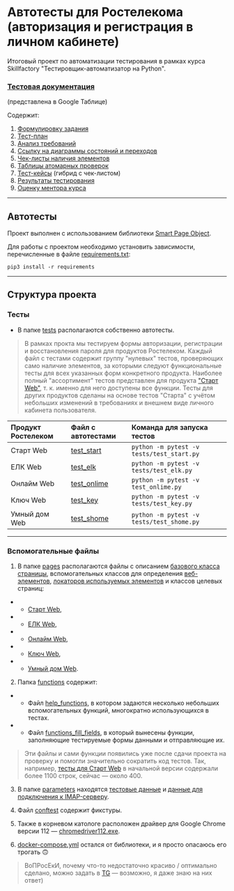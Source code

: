 # Автотесты для Ростелекома <br/> (авторизация и регистрация в личном кабинете)

Итоговый проект по автоматизации тестирования в рамках курса Skillfactory "Тестировщик-автоматизатор на Python".

### [Тестовая документация](https://docs.google.com/spreadsheets/d/1GjvSxUXRzA5Rv23GxID3IFa9WvPZGs1j82v-gmGr2TE/edit?usp=sharing) 
(представлена в Google Таблице)

Содержит:
1. [Формулировку задания](https://docs.google.com/spreadsheets/d/1GjvSxUXRzA5Rv23GxID3IFa9WvPZGs1j82v-gmGr2TE/edit#gid=0&range=A1)
2. [Тест-план](https://docs.google.com/spreadsheets/d/1GjvSxUXRzA5Rv23GxID3IFa9WvPZGs1j82v-gmGr2TE/edit#gid=157287475&range=A1:B1)
3. [Анализ требований](https://docs.google.com/spreadsheets/d/1GjvSxUXRzA5Rv23GxID3IFa9WvPZGs1j82v-gmGr2TE/edit#gid=1466244955&range=A1:E1)
4. [Ссылку на диаграммы состояний и переходов](https://docs.google.com/spreadsheets/d/1GjvSxUXRzA5Rv23GxID3IFa9WvPZGs1j82v-gmGr2TE/edit#gid=1236165433&range=A1)
5. [Чек-листы наличия элементов](https://docs.google.com/spreadsheets/d/1GjvSxUXRzA5Rv23GxID3IFa9WvPZGs1j82v-gmGr2TE/edit#gid=309111003&range=A1:C1)
6. [Таблицы атомарных проверок](https://docs.google.com/spreadsheets/d/1GjvSxUXRzA5Rv23GxID3IFa9WvPZGs1j82v-gmGr2TE/edit#gid=1053114781&range=A1:H1)
7. [Тест-кейсы](https://docs.google.com/spreadsheets/d/1GjvSxUXRzA5Rv23GxID3IFa9WvPZGs1j82v-gmGr2TE/edit#gid=1396594510&range=A3) (гибрид с чек-листом)
8. [Результаты тестирования](https://docs.google.com/spreadsheets/d/1GjvSxUXRzA5Rv23GxID3IFa9WvPZGs1j82v-gmGr2TE/edit#gid=243923723&range=A1:C1)
9. [Оценку ментора курса](https://docs.google.com/spreadsheets/d/1GjvSxUXRzA5Rv23GxID3IFa9WvPZGs1j82v-gmGr2TE/edit#gid=1829162515&range=1:1)


---
## Автотесты
Проект выполнен с использованием библиотеки [Smart Page Object](https://github.com/TimurNurlygayanov/ui-tests-example).

Для работы с проектом необходимо установить зависимости, перечисленные в файле [requirements.txt](requirements.txt):

    pip3 install -r requirements
    
---

## Структура проекта

### Тесты

* В папке [tests](tests) располагаются собственно автотесты.

>В рамках прокта мы тестируем формы авторизации, регистрации и восстановления пароля для продуктов Ростелеком. 
>Каждый файл с тестами содержит группу "нулевых" тестов, проверяющих само наличие элементов, за которыми следуют функциональные тесты для всех указанных форм конкретного продукта.
>Наиболее полный "ассортимент" тестов представлен для продукта ["Старт Web"](tests/test_start.py), т. к. именно для него доступены все функции. Тесты для других продуктов сделаны на основе тестов "Старта" с учётом небольших изменений в требованиях и внешнем виде личного кабинета пользователя.


| Продукт Ростелеком  | Файл с автотестами | Команда для запуска тестов |
| :---    | :----    | :---    |
| Старт Web    | [test_start](tests/test_start.py)    | `python -m pytest -v tests/test_start.py`   |
| ЕЛК Web    | [test_elk](tests/test_elk.py)    | `python -m pytest -v tests/test_elk.py`    |
| Онлайм Web    | [test_onlime](tests/test_onlime.py)    | `python -m pytest -v test_onlime.py`    |
| Ключ Web    | [test_key](tests/test_key.py)    | `python -m pytest -v tests/test_key.py`    |
| Умный дом Web    | [test_shome](tests/test_shome.py)    | `python -m pytest -v tests/test_shome.py`    |

---

### Вспомогательные файлы

1. В папке [pages](pages) располагаются файлы с описанием [базового класса страницы](pages/base.py), вспомогательных классов для определения [веб-элементов](pages/elements.py), [локаторов используемых элементов](pages/locators.py) и классов целевых страниц:
* * [Старт Web](pages/start_pages.py),
* * [ЕЛК Web](pages/elk_pages.py),
* * [Онлайм Web](pages/onlime_pages.py),
* * [Ключ Web](pages/key_pages.py),
* * [Умный дом Web](pages/shome_pages.py).

2. Папка [functions](functions) содержит:
* * Файл [help_functions](functions/help_functions.py), в котором задаются несколько небольших вспомогательных функций, многократно использующихся в тестах.
* * Файл [functions_fill_fields](functions/functions_fill_fields.py), в который вынесены функции, заполняющие тестируемые формы данными и отправляющие их. 
> Эти файлы и сами функции появились уже после сдачи проекта на проверку и помогли значительно сократить код тестов. Так, например, [тесты для Старт Web](tests/test_start.py) в начальной версии содержали более 1100 строк, сейчас — около 400.

3. В папке [parameters](parameters) находятся [тестовые данные](parameters/params_test.py) и [данные для подключения к IMAP-серверу](parameters/params_imap.py).

4. Файл [conftest](conftest.py) содержит фикстуры.

5. Также в корневом катологе расположен драйвер для Google Chrome версии 112 — [chromedriver112.exe](chromedriver112.exe).

6. [docker-compose.yml](docker-compose.yml) остался от библиотеки, и я просто опасаюсь его трогать 🙃 

> ВоПРосЕкИ, почему что-то недостаточно красиво / оптимально сделано, можно задать в [TG](https://t.me/lessehen) — возможно, я даже знаю на них ответ)
